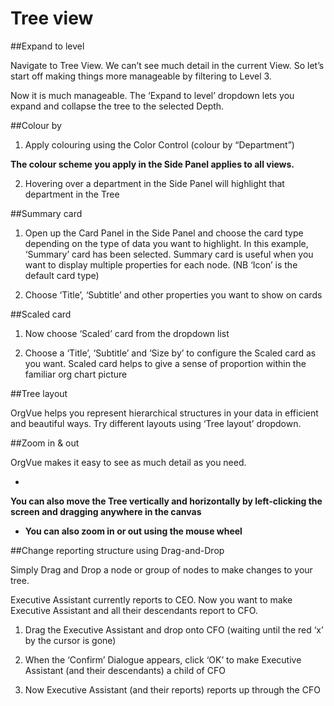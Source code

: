 # Tree view

##Expand to level

Navigate to Tree View. We can’t see much detail in the current View. So let’s start off making things more manageable by filtering to Level 3.

Now it is much manageable. The ‘Expand to level’ dropdown lets you expand and collapse the tree to the selected Depth.

##Colour by

1) Apply colouring using the Color Control (colour by “Department”)

**The colour scheme you apply in the Side Panel applies to all views.**

2) Hovering over a department in the Side Panel will highlight that department in the Tree

##Summary card

1) Open up the Card Panel in the Side Panel and choose the card type depending on the type of data you want to highlight. In this example, ‘Summary’ card has been selected. Summary card is useful when you want to display multiple properties for each node. (NB ‘Icon’ is the default card type)

2) Choose ‘Title’, ‘Subtitle’ and other properties you want to show on cards

##Scaled card

1) Now choose ‘Scaled’ card from the dropdown list

2) Choose a ‘Title’, ‘Subtitle’ and ‘Size by’ to configure the Scaled card as you want. Scaled card helps to give a sense of proportion within the familiar org chart picture

##Tree layout

OrgVue helps you represent hierarchical structures in your data in efficient and beautiful ways. Try different layouts using ‘Tree layout’ dropdown.

##Zoom in & out

OrgVue makes it easy to see as much detail as you need.

* 

**You can also move the Tree vertically and horizontally by left-clicking the screen and dragging anywhere in the canvas**


* **You can also zoom in or out using the mouse wheel**

##Change reporting structure using Drag-and-Drop

Simply Drag and Drop a node or group of nodes to make changes to your tree. 

Executive Assistant currently reports to CEO. Now you want to make Executive Assistant and all their descendants report to CFO.

1) Drag the Executive Assistant and drop onto CFO (waiting until the red ‘x’ by the cursor is gone)

2) When the ‘Confirm’ Dialogue appears, click ‘OK’ to make Executive Assistant (and their descendants) a child of CFO

3) Now Executive Assistant (and their reports) reports up through the CFO

